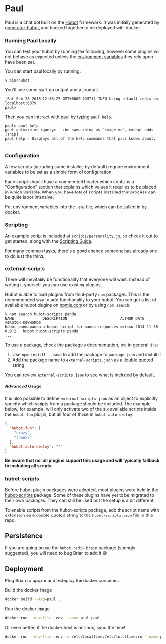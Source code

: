 # Paul

Paul is a chat bot built on the [Hubot][hubot] framework. It was
initially generated by [generator-hubot][generator-hubot], and hacked together to
be deployed with docker.

[hubot]: http://hubot.github.com
[generator-hubot]: https://github.com/github/generator-hubot

### Running Paul Locally

You can test your hubot by running the following, however some plugins will not
behave as expected unless the [environment variables](#configuration) they rely
upon have been set.

You can start paul locally by running:

    % bin/hubot

You'll see some start up output and a prompt:

    [Sat Feb 28 2015 12:38:27 GMT+0000 (GMT)] INFO Using default redis on localhost:6379
    paul>

Then you can interact with paul by typing `paul help`.

    paul> paul help
    paul animate me <query> - The same thing as `image me`, except adds [snip]
    paul help - Displays all of the help commands that paul knows about.
    ...

### Configuration

A few scripts (including some installed by default) require environment
variables to be set as a simple form of configuration.

Each script should have a commented header which contains a "Configuration"
section that explains which values it requires to be placed in which variable.
When you have lots of scripts installed this process can be quite labor
intensive.

Put environment variables into the `.env` file, which can be pulled in by docker.

### Scripting

An example script is included at `scripts/personality.js`, so check it out to
get started, along with the [Scripting Guide][scripting-docs].

For many common tasks, there's a good chance someone has already one to do just
the thing.

[scripting-docs]: https://github.com/github/hubot/blob/master/docs/scripting.md

### external-scripts

There will inevitably be functionality that everyone will want. Instead of
writing it yourself, you can use existing plugins.

Hubot is able to load plugins from third-party `npm` packages. This is the
recommended way to add functionality to your hubot. You can get a list of
available hubot plugins on [npmjs.com][npmjs] or by using `npm search`:

    % npm search hubot-scripts panda
    NAME             DESCRIPTION                        AUTHOR DATE       VERSION KEYWORDS
    hubot-pandapanda a hubot script for panda responses =missu 2014-11-30 0.9.2   hubot hubot-scripts panda
    ...


To use a package, check the package's documentation, but in general it is:

1. Use `npm install --save` to add the package to `package.json` and install it
2. Add the package name to `external-scripts.json` as a double quoted string

You can review `external-scripts.json` to see what is included by default.

##### Advanced Usage

It is also possible to define `external-scripts.json` as an object to
explicitly specify which scripts from a package should be included. The example
below, for example, will only activate two of the six available scripts inside
the `hubot-fun` plugin, but all four of those in `hubot-auto-deploy`.

```json
{
  "hubot-fun": [
    "crazy",
    "thanks"
  ],
  "hubot-auto-deploy": "*"
}
```

**Be aware that not all plugins support this usage and will typically fallback
to including all scripts.**

[npmjs]: https://www.npmjs.com

### hubot-scripts

Before hubot plugin packages were adopted, most plugins were held in the
[hubot-scripts][hubot-scripts] package. Some of these plugins have yet to be
migrated to their own packages. They can still be used but the setup is a bit
different.

To enable scripts from the hubot-scripts package, add the script name with
extension as a double quoted string to the `hubot-scripts.json` file in this
repo.

[hubot-scripts]: https://github.com/github/hubot-scripts

##  Persistence

If you are going to use the `hubot-redis-brain` package (strongly suggested),
you will need to bug Brian to add it :smile:

## Deployment

Ping Brian to update and redeploy the docker container.

Build the docker image

```sh
docker build --tag=paul .
```

Run the docker image
```sh
docker run --env-file .env --name paul paul
```
Or even better, if the docker host is on linux, sync the time!
```sh
docker run --env-file .env -v /etc/localtime:/etc/localtime:ro --name paul paul
```
